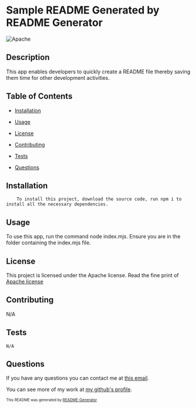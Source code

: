 # Sample README Generated by README Generator
![Apache](https://img.shields.io/badge/License-Apache_2.0-blue.svg)

## Description

This app enables developers to quickly create a README file thereby saving them time for other development activities.

## Table of Contents

* [Installation](#installation)

* [Usage](#usage)

* [License](#license)

* [Contributing](#contributing)

* [Tests](#tests)

* [Questions](#questions)

## Installation

```
    To install this project, download the source code, run npm i to install all the necessary dependencies.
```

## Usage

To use this app, run the command node index.mjs. Ensure you are in the folder containing the index.mjs file.

## License
This project is licensed under the Apache license. Read the fine print of [Apache license](https://opensource.org/licenses/Apache-2.0)

## Contributing

N/A

## Tests

```
N/A
```

## Questions

If you have any questions you can contact me at [this email](iosazee1@gmail.com).

You can see more of my work at [my github's profile](https://github.com/iosazee).



<font size="1">This README was generated by [README-Generator](https://github.com/iosazee/README-Generator)</font>